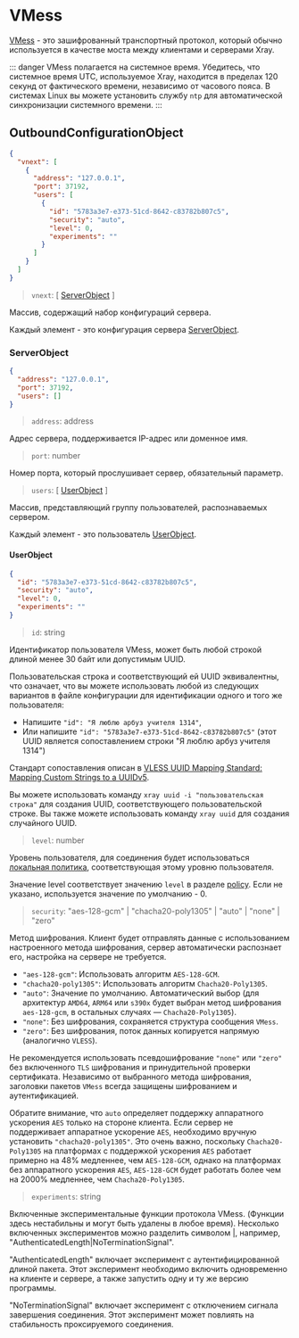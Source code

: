 # VMess

[VMess](../../development/protocols/vmess.md) - это зашифрованный транспортный протокол, который обычно используется в качестве моста между клиентами и серверами Xray.

::: danger
VMess полагается на системное время. Убедитесь, что системное время UTC, используемое Xray, находится в пределах 120 секунд от фактического времени, независимо от часового пояса. В системах Linux вы можете установить службу `ntp` для автоматической синхронизации системного времени.
:::

## OutboundConfigurationObject

```json
{
  "vnext": [
    {
      "address": "127.0.0.1",
      "port": 37192,
      "users": [
        {
          "id": "5783a3e7-e373-51cd-8642-c83782b807c5",
          "security": "auto",
          "level": 0,
          "experiments": ""
        }
      ]
    }
  ]
}
```

> `vnext`: \[ [ServerObject](#serverobject) \]

Массив, содержащий набор конфигураций сервера.

Каждый элемент - это конфигурация сервера [ServerObject](#serverobject).

### ServerObject

```json
{
  "address": "127.0.0.1",
  "port": 37192,
  "users": []
}
```

> `address`: address

Адрес сервера, поддерживается IP-адрес или доменное имя.

> `port`: number

Номер порта, который прослушивает сервер, обязательный параметр.

> `users`: \[ [UserObject](#userobject) \]

Массив, представляющий группу пользователей, распознаваемых сервером.

Каждый элемент - это пользователь [UserObject](#userobject).

#### UserObject

```json
{
  "id": "5783a3e7-e373-51cd-8642-c83782b807c5",
  "security": "auto",
  "level": 0,
  "experiments": ""
}
```

> `id`: string

Идентификатор пользователя VMess, может быть любой строкой длиной менее 30 байт или допустимым UUID.

Пользовательская строка и соответствующий ей UUID эквивалентны, что означает, что вы можете использовать любой из следующих вариантов в файле конфигурации для идентификации одного и того же пользователя:

- Напишите `"id": "Я люблю арбуз учителя 1314"`,
- Или напишите `"id": "5783a3e7-e373-51cd-8642-c83782b807c5"` (этот UUID является сопоставлением строки "Я люблю арбуз учителя 1314")

Стандарт сопоставления описан в [VLESS UUID Mapping Standard: Mapping Custom Strings to a UUIDv5](https://github.com/XTLS/Xray-core/issues/158).

Вы можете использовать команду `xray uuid -i "пользовательская строка"` для создания UUID, соответствующего пользовательской строке. Вы также можете использовать команду `xray uuid` для создания случайного UUID.

> `level`: number

Уровень пользователя, для соединения будет использоваться [локальная политика](../policy.md#levelpolicyobject), соответствующая этому уровню пользователя.

Значение level соответствует значению `level` в разделе [policy](../policy.md#policyobject). Если не указано, используется значение по умолчанию - 0.

> `security`: "aes-128-gcm" | "chacha20-poly1305" | "auto" | "none" | "zero"

Метод шифрования. Клиент будет отправлять данные с использованием настроенного метода шифрования, сервер автоматически распознает его, настройка на сервере не требуется.

- `"aes-128-gcm"`: Использовать алгоритм `AES-128-GCM`.
- `"chacha20-poly1305"`: Использовать алгоритм `Chacha20-Poly1305`.
- `"auto"`: Значение по умолчанию. Автоматический выбор (для архитектур `AMD64`, `ARM64` или `s390x` будет выбран метод шифрования `aes-128-gcm`, в остальных случаях — `Chacha20-Poly1305`).
- `"none"`: Без шифрования, сохраняется структура сообщения `VMess`.
- `"zero"`: Без шифрования, поток данных копируется напрямую (аналогично `VLESS`).

Не рекомендуется использовать псевдошифрование `"none"` или `"zero"` без включенного `TLS` шифрования и принудительной проверки сертификата. Независимо от выбранного метода шифрования, заголовки пакетов `VMess` всегда защищены шифрованием и аутентификацией.

Обратите внимание, что `auto` определяет поддержку аппаратного ускорения `AES` только на стороне клиента. Если сервер не поддерживает аппаратное ускорение `AES`, необходимо вручную установить `"chacha20-poly1305"`. Это очень важно, поскольку `Chacha20-Poly1305` на платформах с поддержкой ускорения `AES` работает примерно на 48% медленнее, чем `AES-128-GCM`, однако на платформах без аппаратного ускорения `AES`, `AES-128-GCM` будет работать более чем на 2000% медленнее, чем `Chacha20-Poly1305`.

> `experiments`: string

Включенные экспериментальные функции протокола VMess. (Функции здесь нестабильны и могут быть удалены в любое время). Несколько включенных экспериментов можно разделить символом |, например, "AuthenticatedLength|NoTerminationSignal".

"AuthenticatedLength" включает эксперимент с аутентифицированной длиной пакета. Этот эксперимент необходимо включить одновременно на клиенте и сервере, а также запустить одну и ту же версию программы.

"NoTerminationSignal" включает эксперимент с отключением сигнала завершения соединения. Этот эксперимент может повлиять на стабильность проксируемого соединения.

